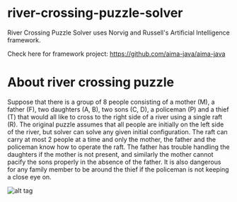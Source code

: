 # river-crossing-puzzle-solver
River Crossing Puzzle Solver uses Norvig and Russell's Artificial Intelligence framework.

Check here for framework project: https://github.com/aima-java/aima-java


# About river crossing puzzle
Suppose that there is a group of 8 people consisting of a mother (M), a father (F), two daughters (A, B), two sons (C, D), a policeman (P) and a thief (T) that would all like to cross to the right side of a river using a single raft (R). The original puzzle assumes that all people are initially on the left side of the river, but solver can solve any given initial configuration. The raft can carry at most 2 people at a time and only the mother, the father and the policeman know how to operate the raft. The father has trouble handling the daughters if the mother is not present, and similarly the mother cannot pacify the sons properly in the absence of the father. It is also dangerous for any family member to be around the thief if the policeman is not keeping a close eye on.

![alt tag](http://s9.postimg.org/qeuidhmr3/rcp.jpg)
